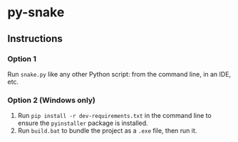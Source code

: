 # py-snake
## Instructions
### Option 1
Run `snake.py` like any other Python script: from the command line, in an IDE, etc.

### Option 2 (Windows only)
1. Run `pip install -r dev-requirements.txt` in the command line to ensure the `pyinstaller` package is installed.
2. Run `build.bat` to bundle the project as a `.exe` file, then run it.
